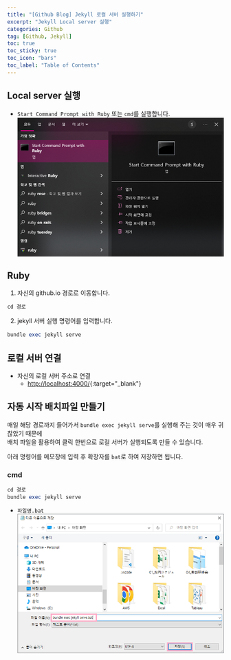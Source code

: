```yaml
---
title: "[Github Blog] Jekyll 로컬 서버 실행하기"
excerpt: "Jekyll Local server 실행"
categories: Github
tag: [Github, Jekyll]
toc: true
toc_sticky: true
toc_icon: "bars"
toc_label: "Table of Contents"
---
```


## Local server 실행
- `Start Command Prompt with Ruby` 또는 `cmd`를 실행합니다.
  ![images](/images/2022-07-15-start-local-jekyll-server/ruby.png)

## Ruby
1. 자신의 github.io 경로로 이동합니다.
```ruby
cd 경로
```

2. jekyll 서버 실행 명령어를 입력합니다.
```ruby
bundle exec jekyll serve
```

## 로컬 서버 연결
- 자신의 로컬 서버 주소로 연결
  - [http://localhost:4000/](http://localhost:4000/){:target="_blank"}

## 자동 시작 배치파일 만들기
매일 해당 경로까지 들어가서 `bundle exec jekyll serve`를 실행해 주는 것이 매우 귀찮았기 때문에  
배치 파일을 활용하여 클릭 한번으로 로컬 서버가 실행되도록 만들 수 있습니다.

아래 명령어를 메모장에 입력 후 확장자를 `bat`로 하여 저장하면 됩니다.

### cmd
```ruby
cd 경로
bundle exec jekyll serve
```

- `파일명.bat`
  ![images](/images/2022-07-15-start-local-jekyll-server/bat.png)